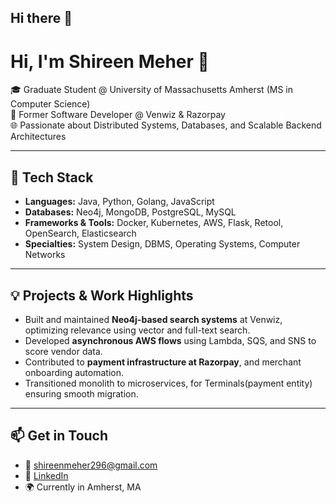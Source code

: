 ## Hi there 👋

<!--
**ShireenMeher/ShireenMeher** is a ✨ _special_ ✨ repository because its `README.md` (this file) appears on your GitHub profile.

Here are some ideas to get you started:

- 🔭 I’m currently working on ...
- 🌱 I’m currently learning ...
- 👯 I’m looking to collaborate on ...
- 🤔 I’m looking for help with ...
- 💬 Ask me about ...
- 📫 How to reach me: ...
- 😄 Pronouns: ...
- ⚡ Fun fact: ...
-->

# Hi, I'm Shireen Meher 👋

🎓 Graduate Student @ University of Massachusetts Amherst (MS in Computer Science)  
💼 Former Software Developer @ Venwiz & Razorpay  
🌐 Passionate about Distributed Systems, Databases, and Scalable Backend Architectures

---

## 🔧 Tech Stack
- **Languages:** Java, Python, Golang, JavaScript  
- **Databases:** Neo4j, MongoDB, PostgreSQL, MySQL  
- **Frameworks & Tools:** Docker, Kubernetes, AWS, Flask, Retool, OpenSearch, Elasticsearch  
- **Specialties:** System Design, DBMS, Operating Systems, Computer Networks

---

## 💡 Projects & Work Highlights
- Built and maintained **Neo4j-based search systems** at Venwiz, optimizing relevance using vector and full-text search.
- Developed **asynchronous AWS flows** using Lambda, SQS, and SNS to score vendor data.
- Contributed to **payment infrastructure at Razorpay**, and merchant onboarding automation.
- Transitioned monolith to microservices, for Terminals(payment entity) ensuring smooth migration.

---

## 📫 Get in Touch
- 📧 shireenmeher296@gmail.com  
- 🔗 [LinkedIn](https://linkedin.com/in/ShireenMeherChirravuri)  
- 🌍 Currently in Amherst, MA
